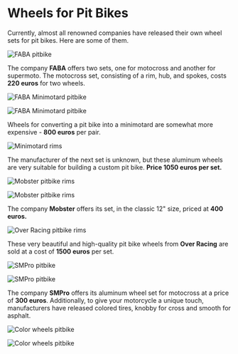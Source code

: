 # Wheels for Pit Bikes

Currently, almost all renowned companies have released their own wheel sets for pit bikes. Here are some of them.

![FABA pitbike](../../../static/img/390f74.jpg "FABA pitbike")

The company **FABA** offers two sets, one for motocross and another for supermoto. The motocross set, consisting of a rim, hub, and spokes, costs **220 euros** for two wheels.

![FABA Minimotard pitbike](../../../static/img/6b8025.jpg "FABA Minimotard pitbike")

![FABA Minimotard pitbike](../../../static/img/0a4aec.jpg "FABA Minimotard pitbike")

Wheels for converting a pit bike into a minimotard are somewhat more expensive - **800 euros** per pair.

![Minimotard rims](../../../static/img/a09935.jpg "Minimotard rims")

The manufacturer of the next set is unknown, but these aluminum wheels are very suitable for building a custom pit bike. **Price 1050 euros per set.**

![Mobster pitbike rims](../../../static/img/550384.jpg "Mobster pitbike rims")

![Mobster pitbike rims](../../../static/img/837e9d.jpg "Mobster pitbike rims")

The company **Mobster** offers its set, in the classic 12" size, priced at **400 euros.**

![Over Racing pitbike rims](../../../static/img/7f9b7b.jpg "Over Racing pitbike rims")

These very beautiful and high-quality pit bike wheels from **Over Racing** are sold at a cost of **1500 euros** per set.

![SMPro pitbike](../../../static/img/c8875b.jpg "SMPro pitbike")

![SMPro pitbike](../../../static/img/a57f31.jpg "SMPro pitbike")

The company **SMPro** offers its aluminum wheel set for motocross at a price of **300 euros**. Additionally, to give your motorcycle a unique touch, manufacturers have released colored tires, knobby for cross and smooth for asphalt.

![Color wheels pitbike](../../../static/img/03f11d.jpg "Color wheels pitbike")

![Color wheels pitbike](../../../static/img/242942.jpg "Color wheels pitbike")
